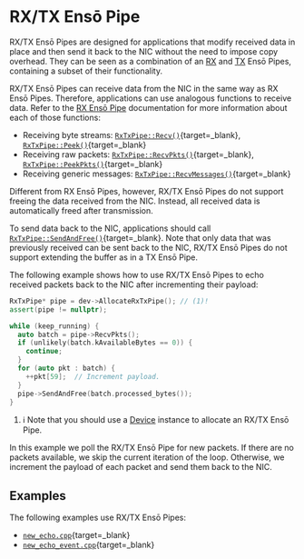 # RX/TX Ensō Pipe

RX/TX Ensō Pipes are designed for applications that modify received data in place and then send it back to the NIC without the need to impose copy overhead. They can be seen as a combination of an [RX](rx_enso_pipe.md) and [TX](tx_enso_pipe.md) Ensō Pipes, containing a subset of their functionality.

RX/TX Ensō Pipes can receive data from the NIC in the same way as RX Ensō Pipes. Therefore, applications can use analogous functions to receive data. Refer to the [RX Ensō Pipe](rx_enso_pipe.md) documentation for more information about each of those functions:

- Receiving byte streams: [`RxTxPipe::Recv()`](/software/classenso_1_1RxTxPipe.html#ae5d2972f0bbe6aebb8e0521884a1557f){target=_blank}, [`RxTxPipe::Peek()`](/software/classenso_1_1RxTxPipe.html#a5026cb7e8ea1a5b335fbc77dcfe92c53){target=_blank}
- Receiving raw packets:  [`RxTxPipe::RecvPkts()`](/software/classenso_1_1RxTxPipe.html#a98b9f150a91474e0a529cfb7668f7e2a){target=_blank}, [`RxTxPipe::PeekPkts()`](/software/classenso_1_1RxTxPipe.html#a7ec0707e4a3adcc4f9a6c23d2d97d1c9){target=_blank}
- Receiving generic messages: [`RxTxPipe::RecvMessages()`](/software/classenso_1_1RxTxPipe.html#a2619d7dd5d8efbf3d12095360d529cff){target=_blank}

Different from RX Ensō Pipes, however, RX/TX Ensō Pipes do not support freeing the data received from the NIC. Instead, all received data is automatically freed after transmission.

To send data back to the NIC, applications should call [`RxTxPipe::SendAndFree()`](/software/classenso_1_1RxTxPipe.html#a8d4c4987842afe0a5754ac36cb54e7f4){target=_blank}. Note that only data that was previously received can be sent back to the NIC, RX/TX Ensō Pipes do not support extending the buffer as in a TX Ensō Pipe.

The following example shows how to use RX/TX Ensō Pipes to echo received packets back to the NIC after incrementing their payload:

```cpp
RxTxPipe* pipe = dev->AllocateRxTxPipe(); // (1)!
assert(pipe != nullptr);

while (keep_running) {
  auto batch = pipe->RecvPkts();
  if (unlikely(batch.kAvailableBytes == 0)) {
    continue;
  }
  for (auto pkt : batch) {
    ++pkt[59];  // Increment payload.
  }
  pipe->SendAndFree(batch.processed_bytes());
}
```

1. :information_source: Note that you should use a [Device](device.md) instance to allocate an RX/TX Ensō Pipe.

In this example we poll the RX/TX Ensō Pipe for new packets. If there are no packets available, we skip the current iteration of the loop. Otherwise, we increment the payload of each packet and send them back to the NIC.


## Examples

The following examples use RX/TX Ensō Pipes:

- [`new_echo.cpp`](https://github.com/crossroadsfpga/enso/blob/master/software/examples/new_echo.cpp){target=_blank}
- [`new_echo_event.cpp`](https://github.com/crossroadsfpga/enso/blob/master/software/examples/new_echo_event.cpp){target=_blank}
